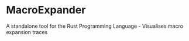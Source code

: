 # MacroExpander
A standalone tool for the Rust Programming Language - Visualises macro expansion traces
